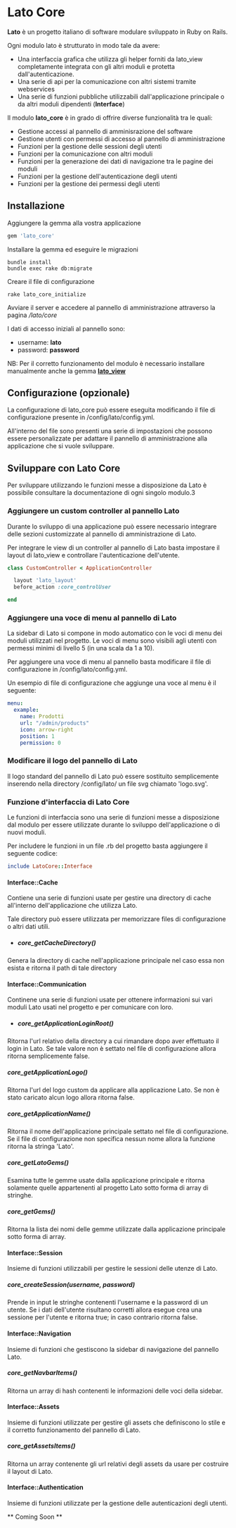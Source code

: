 # Lato Core

**Lato** è un progetto italiano di software modulare sviluppato in Ruby on Rails.

Ogni modulo lato è strutturato in modo tale da avere:

* Una interfaccia grafica che utilizza gli helper forniti da lato_view completamente integrata con gli altri moduli e protetta dall'autenticazione.
* Una serie di api per la comunicazione con altri sistemi tramite webservices
* Una serie di funzioni pubbliche utilizzabili dall'applicazione principale o da altri moduli dipendenti (**Interface**)

Il modulo **lato_core** è in grado di offrire diverse funzionalità tra le quali:

* Gestione accessi al pannello di amminisrazione del software
* Gestione utenti con permessi di accesso al pannello di amministrazione
* Funzioni per la gestione delle sessioni degli utenti
* Funzioni per la comunicazione con altri moduli
* Funzioni per la generazione dei dati di navigazione tra le pagine dei moduli
* Funzioni per la gestione dell'autenticazione degli utenti
* Funzioni per la gestione dei permessi degli utenti

## Installazione

Aggiungere la gemma alla vostra applicazione

```ruby
gem 'lato_core'
```
Installare la gemma ed eseguire le migrazioni

```console
bundle install
bundle exec rake db:migrate
```

Creare il file di configurazione

```console
rake lato_core_initialize
```

Avviare il server e accedere al pannello di amministrazione attraverso la pagina */lato/core*

I dati di accesso iniziali al pannello sono:

* username: **lato**
* password: **password**

NB: Per il corretto funzionamento del modulo è necessario installare manualmente anche la gemma **[lato_view](https://github.com/LatoTeam/lato_view)**

## Configurazione (opzionale)

La configurazione di lato_core può essere eseguita modificando il file di configurazione presente in /config/lato/config.yml.

All'interno del file sono presenti una serie di impostazioni che possono essere personalizzate per adattare il pannello di amministrazione alla applicazione che si vuole sviluppare.

## Sviluppare con Lato Core

Per sviluppare utilizzando le funzioni messe a disposizione da Lato è possibile consultare la documentazione di ogni singolo modulo.3

### Aggiungere un custom controller al pannello Lato

Durante lo sviluppo di una applicazione può essere necessario integrare delle sezioni customizzate al pannello di amministrazione di Lato.

Per integrare le view di un controller al pannello di Lato basta impostare il layout di lato_view e controllare l'autenticazione dell'utente.

```ruby
class CustomController < ApplicationController

  layout 'lato_layout'
  before_action :core_controlUser

end
```

### Aggiungere una voce di menu al pannello di Lato

La sidebar di Lato si compone in modo automatico con le voci di menu dei moduli utilizzati nel progetto. Le voci di menu sono visibili agli utenti con permessi minimi di livello 5 (in una scala da 1 a 10).

Per aggiungere una voce di menu al pannello basta modificare il file di configurazione in /config/lato/config.yml.

Un esempio di file di configurazione che aggiunge una voce al menu è il seguente:

```yaml
menu:
  example:
    name: Prodotti
    url: "/admin/products"
    icon: arrow-right
    position: 1
    permission: 0
```

### Modificare il logo del pannello di Lato

Il logo standard del pannello di Lato può essere sostituito semplicemente inserendo nella directory /config/lato/ un file svg chiamato 'logo.svg'.

### Funzione d'interfaccia di Lato Core

Le funzioni di interfaccia sono una serie di funzioni messe a disposizione dal modulo per essere utilizzate durante lo sviluppo dell'applicazione o di nuovi moduli.

Per includere le funzioni in un file .rb del progetto basta aggiungere il seguente codice:

```ruby
include LatoCore::Interface
```
#### Interface::Cache

Contiene una serie di funzioni usate per gestire una directory di cache all'interno dell'applicazione che utilizza Lato.

Tale directory può essere utilizzata per memorizzare files di configurazione o altri dati utili.

* ##### core_getCacheDirectory()

Genera la directory di cache nell'applicazione principale nel caso essa non esista e ritorna il path di tale directory

#### Interface::Communication

Continene una serie di funzioni usate per ottenere informazioni sui vari moduli Lato usati nel progetto e per comunicare con loro.

* ##### core_getApplicationLoginRoot()

Ritorna l'url relativo della directory a cui rimandare dopo aver effettuato il login in Lato. Se tale valore non è settato nel file di configurazione allora ritorna semplicemente false.

##### core_getApplicationLogo()

Ritorna l'url del logo custom da applicare alla applicazione Lato. Se non è stato caricato alcun logo allora ritorna false.

##### core_getApplicationName()

Ritorna il nome dell'applicazione principale settato nel file di configurazione. Se il file di configurazione non specifica nessun nome allora la funzione ritorna la stringa 'Lato'.

##### core_getLatoGems()

Esamina tutte le gemme usate dalla applicazione principale e ritorna solamente quelle appartenenti al progetto Lato sotto forma di array di stringhe.

##### core_getGems()

Ritorna la lista dei nomi delle gemme utilizzate dalla applicazione principale sotto forma di array.

#### Interface::Session

Insieme di funzioni utilizzabili per gestire le sessioni delle utenze di Lato.

##### core_createSession(username, password)

Prende in input le stringhe contenenti l'username e la password di un utente.
Se i dati dell'utente risultano corretti allora esegue crea una sessione per l'utente e ritorna true; in caso contrario ritorna false.

#### Interface::Navigation

Insieme di funzioni che gestiscono la sidebar di navigazione del pannello Lato.

##### core_getNavbarItems()

Ritorna un array di hash contenenti le informazioni delle voci della sidebar.

#### Interface::Assets

Insieme di funzioni utilizzate per gestire gli assets che definiscono lo stile e il corretto funzionamento del pannello di Lato.

##### core_getAssetsItems()

Ritorna un array contenente gli url relativi degli assets da usare per costruire il layout di Lato.

#### Interface::Authentication

Insieme di funzioni utilizzate per la gestione delle autenticazioni degli utenti.

** Coming Soon **
